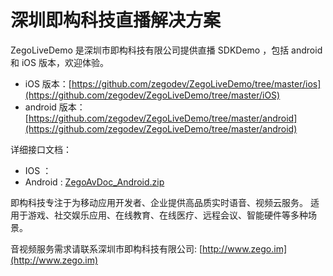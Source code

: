 # 深圳即构科技直播解决方案

ZegoLiveDemo 是深圳市即构科技有限公司提供直播 SDKDemo ，包括 android 和 iOS 版本，欢迎体验。

* iOS 版本：[https://github.com/zegodev/ZegoLiveDemo/tree/master/ios](https://github.com/zegodev/ZegoLiveDemo/tree/master/iOS)
* android 版本：[https://github.com/zegodev/ZegoLiveDemo/tree/master/android](https://github.com/zegodev/ZegoLiveDemo/tree/master/android)

详细接口文档：

* IOS ：[]()
* Android : [ZegoAvDoc_Android.zip](https://github.com/zegodev/ZegoLiveDemo/blob/master/doc/Zego直播API描述文档_Android.zip)

即构科技专注于为移动应用开发者、企业提供高品质实时语音、视频云服务。 
适用于游戏、社交娱乐应用、在线教育、在线医疗、远程会议、智能硬件等多种场景。

音视频服务需求请联系深圳市即构科技有限公司: [http://www.zego.im](http://www.zego.im)
